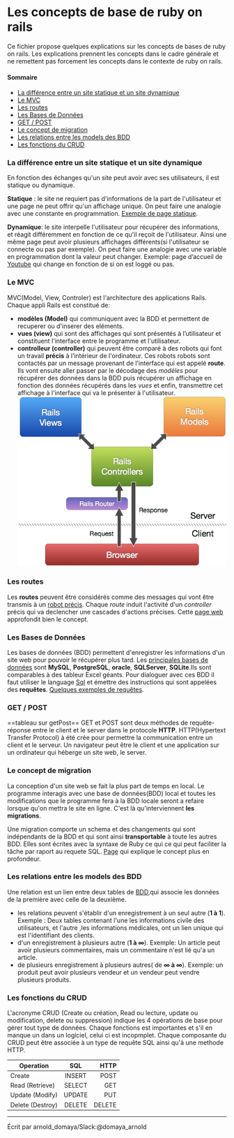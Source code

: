
# Les concepts de base  de ruby on rails
Ce fichier propose quelques explications sur les concepts de bases de ruby on rails. Les explications prennent les concepts dans le cadre générale et ne remettent pas forcement les concepts dans le contexte de ruby on rails.

#### Sommaire

* [La différence entre un site statique et un site dynamique](#d_stat_dy)
* [Le MVC](#mvc)
* [Les routes](#routes)
* [Les Bases de Données](#bdd)
* [GET / POST](#getPost)
* [Le concept de migration](#migration)
* [Les relations entre les models des BDD](#relations_bdd)
* [Les fonctions du CRUD](#crud)



### <a name="d_stat_dy">La différence entre un site statique et un site dynamique</a>
En fonction des échanges qu'un site peut avoir avec ses utilisateurs, il est statique ou dynamique.

**Statique** : le site ne requiert pas d'informations de la part de l'utilisateur et une page ne peut offrir qu'un affichage unique. On peut faire une analogie avec une constante en programmation. [Exemple de page statique](http://194.199.252.232/moteurs/aidenligne/pages/liens-excel.htm).

**Dynamique**: le site interpelle l'utilisateur pour récupérer des informations, et réagit différemment en fonction de ce qu'il reçoit de l'utilisateur. Ainsi une même page peut avoir plusieurs affichages différents(si l'utilisateur se connecte ou pas par exemple). On peut faire une analogie avec une variable en programmation dont la valeur peut changer. Exemple: page d’accueil de [Youtube](https://www.youtube.com/) qui change en fonction de si on est loggé ou pas.

### <a name="mvc">Le MVC</a>
MVC(Model, View, Controler) est l'architecture des applications Rails. Chaque appli Rails est constitué de:
* **modèles (Model)** qui communiquent avec la BDD et permettent de recuperer ou d'inserer des eléments.
* **vues (view)** qui sont des affichages qui sont présentés à l’utilisateur et constituent l'interface entre le programme et l'utilisateur.
* <a name= "ctr">**controlleur (controller)**</a> qui peuvent être comparé à des robots qui font un travail **précis** à l’intérieur de l'ordinateur. Ces robots robots sont contactés par un message provenant de l'interface qui est appelé **route**. Ils vont ensuite aller passer par le décodage des *modèles* pour récupérer des données dans la BDD puis récupérer un affichage en fonction des données récupérés dans les *vues* et enfin, transmettre cet affichage à l'interface qui va le présenter à l'utilisateur.
![alt text](mcv_schema.png)

### <a name="routes">Les routes</a>
Les **routes** peuvent être considérés comme des messages qui vont être transmis à un [robot précis](#ctr). Chaque *route* induit l'activité d'un *controller* précis qui va declencher une cascades d'actions précises. Cette [page web](http://guides.rubyonrails.org/routing.html) approfondit bien le concept.

### <a name="bdd">Les Bases de Données</a>
Les bases de données (BDD) permettent d'enregistrer les informations d'un site web pour pouvoir le récupérer plus tard. Les [principales bases de données](https://openclassrooms.com/courses/concevez-votre-site-web-avec-php-et-mysql/presentation-des-bases-de-donnees-2) sont **MySQL**, **PostgreSQL**, **oracle**, **SQLServer**, **SQLite**.Ils sont comparables à des tableur Excel géants. Pour dialoguer avec ces BDD il faut utiliser le language [Sql](https://fr.wikipedia.org/wiki/Structured_Query_Language) et émettre des instructions qui sont appelées des **requêtes**. [Quelques exemples de requêtes](http://www.sqlfacile.com/apprendre_bases_de_donnees/sql_par_l_exemple_1).


### <a name="getPost">GET / POST</a>
==tableau sur getPost==
GET et POST sont deux méthodes de requête-réponse entre le client et le server dans le protocole **HTTP**. HTTP(Hypertext Transfer Protocol) à été crée pour permettre la communication entre un client et le serveur. Un navigateur peut être le client et une application sur un ordinateur qui héberge un site web, le server.

### <a name="migration">Le concept de migration</a>
La conception d'un site web se fait la plus part de temps en local. Le programme interagis avec une base de données(BDD) local et toutes les modifications que le programme fera à la BDD locale seront a refaire lorsque qu'on mettra le site en ligne. C'est là qu'interviennent  **les migrations**.

Une migration comporte un schema et des changements qui sont indépendants de la BDD et qui sont ainsi **transportable** à toute les autres BDD. Elles sont écrites avec la syntaxe de Ruby ce qui ce qui peut faciliter la tâche par raport au requete SQL. [Page](http://194.199.252.232/moteurs/aidenligne/pages/liens-excel.htm) qui explique le concept plus en profondeur.

### <a name="relations_bdd">Les relations entre les models des BDD</a>
Une relation est un lien entre deux tables de [BDD](#bdd),qui associe les données de la première avec celle de la deuxième.
* les relations peuvent s'établir d'un enregistrement à un seul autre (**1 à 1**). Exemple : Deux tables contenant l'une les informations civile des utilisateurs, et l'autre ,les informations médicales, ont un lien unique qui est l'identifiant des clients.
* d'un enregistrement à plusieurs autre (**1 à ∞**). Exemple: Un article peut avoir plusieurs commentaires, mais un commentaire n'est lié qu'a un article.
* de plusieurs enregistrement à plusieurs autres( de **∞ à ∞**). Exemple: un produit peut avoir plusieurs vendeur et un vendeur peut vendre plusieurs produits.

### <a name="crud">Les fonctions du CRUD</a>
L'acronyme CRUD (Create ou création, Read ou lecture, update ou modification, delete ou suppression) indique les 4 opérations de base pour gérer tout type de données. Chaque fonctions est importantes et s'il en manque un dans un logiciel, celui ci est incopmplet. Chaque composante du CRUD peut être associée à un type de requête SQL ainsi qu'à une methode HTTP.

| Operation      | SQL          | HTTP |
| ------------- |:-------------:| -----:|
|Create         |INSERT         |POST |
|Read (Retrieve)   |SELECT     |GET |
|Update (Modify) |UPDATE      |PUT |
|Delete (Destroy)|DELETE      |DELETE |




---
Écrit par arnold_domaya/Slack:@domaya_arnold
